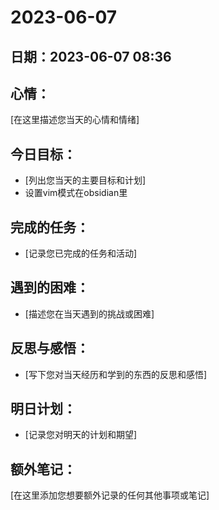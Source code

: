 # 2023-06-07

## 日期：2023-06-07 08:36

## 心情：

[在这里描述您当天的心情和情绪]

## 今日目标：

- [列出您当天的主要目标和计划]
- 设置vim模式在obsidian里


## 完成的任务：

- [记录您已完成的任务和活动]

## 遇到的困难：

- [描述您在当天遇到的挑战或困难]

## 反思与感悟：

- [写下您对当天经历和学到的东西的反思和感悟]

## 明日计划：

- [记录您对明天的计划和期望]

## 额外笔记：

[在这里添加您想要额外记录的任何其他事项或笔记]
